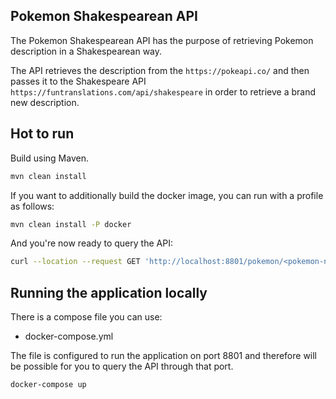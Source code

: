 ## Pokemon Shakespearean API

The Pokemon Shakespearean API has the purpose of retrieving Pokemon description in a Shakespearean way.

The API retrieves the description from the `https://pokeapi.co/` and then passes it to the Shakespeare API 
`https://funtranslations.com/api/shakespeare` in order to retrieve a brand new description.

## Hot to run

Build using Maven.

```bash
mvn clean install
```

If you want to additionally build the docker image, you can run with a profile as follows:
```bash
mvn clean install -P docker
```

And you're now ready to query the API:

```bash
curl --location --request GET 'http://localhost:8801/pokemon/<pokemon-name>'
```


## Running the application locally

There is a compose file you can use:

- docker-compose.yml 

The file is configured to run the application on port 8801 and therefore will be possible for you 
to query the API through that port. 

```bash
docker-compose up
```
